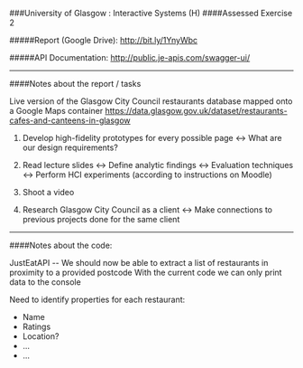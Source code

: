 ###University of Glasgow : Interactive Systems (H)
####Assessed Exercise 2

#####Report (Google Drive):
http://bit.ly/1YnyWbc

#####API Documentation:
http://public.je-apis.com/swagger-ui/

----------------------------------------------------------
####Notes about the report / tasks

Live version of the Glasgow City Council restaurants database mapped onto a Google Maps container
https://data.glasgow.gov.uk/dataset/restaurants-cafes-and-canteens-in-glasgow

1) Develop high-fidelity prototypes for every possible page
  <->
  What are our design requirements?
  
2) Read lecture slides
  <->
  Define analytic findings
  <->
  Evaluation techniques
  <->
  Perform HCI experiments (according to instructions on Moodle)

3) Shoot a video

4) Research Glasgow City Council as a client
  <->
  Make connections to previous projects done for the same client

----------------------------------------------------------------------------------

####Notes about the code:

JustEatAPI -- We should now be able to extract a list of restaurants in proximity to a provided postcode
        With the current code we can only print data to the console
        

Need to identify properties for each restaurant:
  - Name
  - Ratings
  - Location?
  - ...
  - ...
